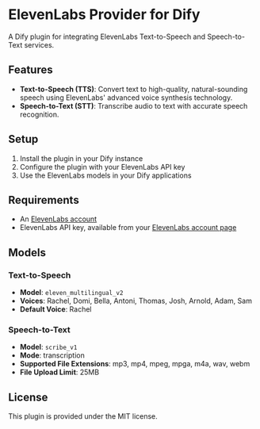 # ElevenLabs Provider for Dify

A Dify plugin for integrating ElevenLabs Text-to-Speech and Speech-to-Text services.

## Features

- **Text-to-Speech (TTS)**: Convert text to high-quality, natural-sounding speech using ElevenLabs' advanced voice synthesis technology.
- **Speech-to-Text (STT)**: Transcribe audio to text with accurate speech recognition.

## Setup

1. Install the plugin in your Dify instance
2. Configure the plugin with your ElevenLabs API key
3. Use the ElevenLabs models in your Dify applications

## Requirements

- An [ElevenLabs account](https://elevenlabs.io/)
- ElevenLabs API key, available from your [ElevenLabs account page](https://elevenlabs.io/app/settings/api-keys)

## Models

### Text-to-Speech

- **Model**: `eleven_multilingual_v2`
- **Voices**: Rachel, Domi, Bella, Antoni, Thomas, Josh, Arnold, Adam, Sam
- **Default Voice**: Rachel

### Speech-to-Text

- **Model**: `scribe_v1`
- **Mode**: transcription
- **Supported File Extensions**: mp3, mp4, mpeg, mpga, m4a, wav, webm
- **File Upload Limit**: 25MB

## License

This plugin is provided under the MIT license.

